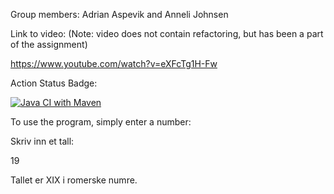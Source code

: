 Group members: Adrian Aspevik and Anneli Johnsen

Link to video:
(Note: video does not contain refactoring, but has been a part of the assignment)

https://www.youtube.com/watch?v=eXFcTg1H-Fw

Action Status Badge:

[![Java CI with Maven](https://github.com/theTurtl/convertToRoman/actions/workflows/maven.yml/badge.svg?branch=master)](https://github.com/theTurtl/convertToRoman/actions/workflows/maven.yml)


To use the program, simply enter a number:

Skriv inn et tall:

19

Tallet er XIX i romerske numre.





